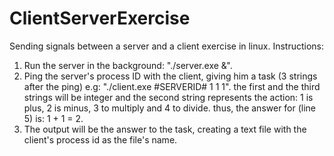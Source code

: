 # ClientServerExercise
 Sending signals between a server and a client exercise in linux.
 Instructions:
 1. Run the server in the background: "./server.exe &".
 2. Ping the server's process ID with the client, giving him a task (3 strings after the ping) e.g: "./client.exe #SERVERID# 1 1 1".
the first and the third strings will be integer and the second string represents the action: 1 is plus, 2 is minus, 3 to multiply and 4 to divide.
thus, the answer for (line 5) is: 1 + 1 = 2.
3. The output will be the answer to the task, creating a text file with the client's process id as the file's name.
